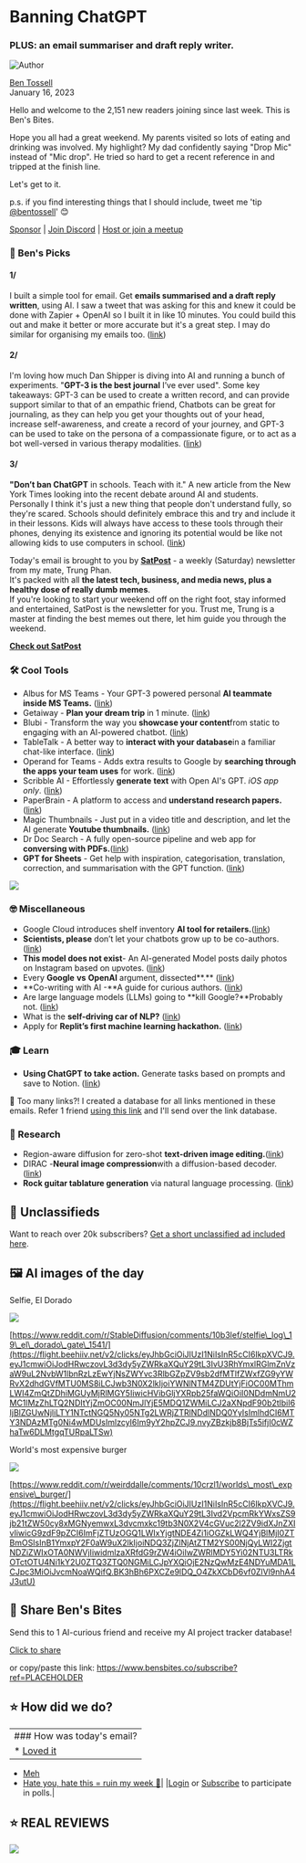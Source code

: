 # Banning ChatGPT

### PLUS: an email summariser and draft reply writer.

![Author](https://media.beehiiv.com/cdn-cgi/image/format=auto,onerror=redirect/uploads/user/profile_picture/fc858b4d-39e3-4be1-abf4-2b55504e21a2/thumb_uJ4UYake_400x400.jpg)

[Ben Tossell](https://www.twitter.com/bentossell)  
January 16, 2023

Hello and welcome to the 2,151 new readers joining since last week. This is Ben's Bites.

Hope you all had a great weekend. My parents visited so lots of eating and drinking was involved. My highlight? My dad confidently saying "Drop Mic" instead of "Mic drop". He tried so hard to get a recent reference in and tripped at the finish line.

Let's get to it.

p.s. if you find interesting things that I should include, tweet me 'tip [@bentossell](https://flight.beehiiv.net/v2/clicks/eyJhbGciOiJIUzI1NiIsInR5cCI6IkpXVCJ9.eyJ1cmwiOiJodHRwczovL3R3aXR0ZXIuY29tL2JlbnRvc3NlbGwiLCJwb3N0X2lkIjoiYWNlNTM4ZDUtYjFiOC00MThmLWI4ZmQtZDhiMGUyMjRlMGY5IiwicHVibGljYXRpb25faWQiOiI0NDdmNmU2MC1lMzZhLTQ2NDItYjZmOC00NmJlYjE5MDQ1ZWMiLCJ2aXNpdF90b2tlbiI6IjBlZGUwNjliLTY1NTctNGQ5Ny05NTg2LWRjZTRlNDdlNDQ0YyIsImlhdCI6MTY3NDAzMTg0NS45NjgsImlzcyI6Im9yY2hpZCJ9.LXJ3YokXzOeOQjVZzEYqX6ud79kMokdCAhBy8ppctYA)' 😊

[Sponsor](https://flight.beehiiv.net/v2/clicks/eyJhbGciOiJIUzI1NiIsInR5cCI6IkpXVCJ9.eyJ1cmwiOiJodHRwczovL3Nwb25zb3IuYmVuc2JpdGVzLmNvLyIsInBvc3RfaWQiOiJhY2U1MzhkNS1iMWI4LTQxOGYtYjhmZC1kOGIwZTIyNGUwZjkiLCJwdWJsaWNhdGlvbl9pZCI6IjQ0N2Y2ZTYwLWUzNmEtNDY0Mi1iNmY4LTQ2YmViMTkwNDVlYyIsInZpc2l0X3Rva2VuIjoiMGVkZTA2OWItNjU1Ny00ZDk3LTk1ODYtZGNlNGU0N2U0NDRjIiwiaWF0IjoxNjc0MDMxODQ1Ljk2OCwiaXNzIjoib3JjaGlkIn0.pXxvGzN3JMebJyzPgkXFSfS3wV5X5flI91VK7WU9A8w) | [Join Discord](https://flight.beehiiv.net/v2/clicks/eyJhbGciOiJIUzI1NiIsInR5cCI6IkpXVCJ9.eyJ1cmwiOiJodHRwczovL2Rpc2NvcmQuZ2cvcWQ5Mk5LakRkRSIsInBvc3RfaWQiOiJhY2U1MzhkNS1iMWI4LTQxOGYtYjhmZC1kOGIwZTIyNGUwZjkiLCJwdWJsaWNhdGlvbl9pZCI6IjQ0N2Y2ZTYwLWUzNmEtNDY0Mi1iNmY4LTQ2YmViMTkwNDVlYyIsInZpc2l0X3Rva2VuIjoiMGVkZTA2OWItNjU1Ny00ZDk3LTk1ODYtZGNlNGU0N2U0NDRjIiwiaWF0IjoxNjc0MDMxODQ1Ljk2OCwiaXNzIjoib3JjaGlkIn0.U_9fYCvBsDW0GimxmafHSqw4Uw-Vfae7JFJdwXB8y_Q) | [Host or join a meetup](https://flight.beehiiv.net/v2/clicks/eyJhbGciOiJIUzI1NiIsInR5cCI6IkpXVCJ9.eyJ1cmwiOiJodHRwczovL21lZXR1cHMuYmVuc2JpdGVzLmNvLyIsInBvc3RfaWQiOiJhY2U1MzhkNS1iMWI4LTQxOGYtYjhmZC1kOGIwZTIyNGUwZjkiLCJwdWJsaWNhdGlvbl9pZCI6IjQ0N2Y2ZTYwLWUzNmEtNDY0Mi1iNmY4LTQ2YmViMTkwNDVlYyIsInZpc2l0X3Rva2VuIjoiMGVkZTA2OWItNjU1Ny00ZDk3LTk1ODYtZGNlNGU0N2U0NDRjIiwiaWF0IjoxNjc0MDMxODQ1Ljk2OCwiaXNzIjoib3JjaGlkIn0.dqPeywkOhwWEw3Mvjkp3GzsX1kRqIy8IC-ismfRZBHg)

### 🤌 Ben's Picks

#### 1/

I built a simple tool for email. Get **emails summarised and a draft reply written**, using AI. I saw a tweet that was asking for this and knew it could be done with Zapier + OpenAI so I built it in like 10 minutes. You could build this out and make it better or more accurate but it's a great step. I may do similar for organising my emails too. ([link](https://flight.beehiiv.net/v2/clicks/eyJhbGciOiJIUzI1NiIsInR5cCI6IkpXVCJ9.eyJ1cmwiOiJodHRwczovL3R3aXR0ZXIuY29tL2JlbnRvc3NlbGwvc3RhdHVzLzE2MTQ1ODM5NjQyODIyODE5ODQiLCJwb3N0X2lkIjoiYWNlNTM4ZDUtYjFiOC00MThmLWI4ZmQtZDhiMGUyMjRlMGY5IiwicHVibGljYXRpb25faWQiOiI0NDdmNmU2MC1lMzZhLTQ2NDItYjZmOC00NmJlYjE5MDQ1ZWMiLCJ2aXNpdF90b2tlbiI6IjBlZGUwNjliLTY1NTctNGQ5Ny05NTg2LWRjZTRlNDdlNDQ0YyIsImlhdCI6MTY3NDAzMTg0NS45NjgsImlzcyI6Im9yY2hpZCJ9.U8KY6zjzTXbaM51o1eFigsG-F1-dk6RO8Z517DwCg5U))

#### 2/

I'm loving how much Dan Shipper is diving into AI and running a bunch of experiments. "**GPT-3 is the best journal** I’ve ever used". Some key takeaways: GPT-3 can be used to create a written record, and can provide support similar to that of an empathic friend, Chatbots can be great for journaling, as they can help you get your thoughts out of your head, increase self-awareness, and create a record of your journey, and GPT-3 can be used to take on the persona of a compassionate figure, or to act as a bot well-versed in various therapy modalities. ([<u>link</u>](https://flight.beehiiv.net/v2/clicks/eyJhbGciOiJIUzI1NiIsInR5cCI6IkpXVCJ9.eyJ1cmwiOiJodHRwczovL2V2ZXJ5LnRvL3N1cGVyb3JnYW5pemVycy9ncHQtMy1pcy10aGUtYmVzdC1qb3VybmFsLXlvdS12ZS1ldmVyLXVzZWQiLCJwb3N0X2lkIjoiYWNlNTM4ZDUtYjFiOC00MThmLWI4ZmQtZDhiMGUyMjRlMGY5IiwicHVibGljYXRpb25faWQiOiI0NDdmNmU2MC1lMzZhLTQ2NDItYjZmOC00NmJlYjE5MDQ1ZWMiLCJ2aXNpdF90b2tlbiI6IjBlZGUwNjliLTY1NTctNGQ5Ny05NTg2LWRjZTRlNDdlNDQ0YyIsImlhdCI6MTY3NDAzMTg0NS45NjksImlzcyI6Im9yY2hpZCJ9.8rw07z3qqZuur-uTS1phO-H094JhHk29vwtUw2CLPMY))

#### 3/

**"Don’t ban ChatGPT** in schools. Teach with it." A new article from the New York Times looking into the recent debate around AI and students. Personally I think it's just a new thing that people don't understand fully, so they're scared. Schools should definitely embrace this and try and include it in their lessons. Kids will always have access to these tools through their phones, denying its existence and ignoring its potential would be like not allowing kids to use computers in school. ([<u>link</u>](https://flight.beehiiv.net/v2/clicks/eyJhbGciOiJIUzI1NiIsInR5cCI6IkpXVCJ9.eyJ1cmwiOiJodHRwczovL3d3dy5ueXRpbWVzLmNvbS8yMDIzLzAxLzEyL3RlY2hub2xvZ3kvY2hhdGdwdC1zY2hvb2xzLXRlYWNoZXJzLmh0bWwiLCJwb3N0X2lkIjoiYWNlNTM4ZDUtYjFiOC00MThmLWI4ZmQtZDhiMGUyMjRlMGY5IiwicHVibGljYXRpb25faWQiOiI0NDdmNmU2MC1lMzZhLTQ2NDItYjZmOC00NmJlYjE5MDQ1ZWMiLCJ2aXNpdF90b2tlbiI6IjBlZGUwNjliLTY1NTctNGQ5Ny05NTg2LWRjZTRlNDdlNDQ0YyIsImlhdCI6MTY3NDAzMTg0NS45NjksImlzcyI6Im9yY2hpZCJ9.PJqPkG2ggIK4XoPpVaJpNmfT7jYsrT5IxVarPQ6OSPQ))

Today's email is brought to you by **[SatPost](https://flight.beehiiv.net/v2/clicks/eyJhbGciOiJIUzI1NiIsInR5cCI6IkpXVCJ9.eyJ1cmwiOiJodHRwczovL3RydW5ncGhhbi5zdWJzdGFjay5jb20vc3Vic2NyaWJlIiwicG9zdF9pZCI6ImFjZTUzOGQ1LWIxYjgtNDE4Zi1iOGZkLWQ4YjBlMjI0ZTBmOSIsInB1YmxpY2F0aW9uX2lkIjoiNDQ3ZjZlNjAtZTM2YS00NjQyLWI2ZjgtNDZiZWIxOTA0NWVjIiwidmlzaXRfdG9rZW4iOiIwZWRlMDY5Yi02NTU3LTRkOTctOTU4Ni1kY2U0ZTQ3ZTQ0NGMiLCJpYXQiOjE2NzQwMzE4NDUuOTY5LCJpc3MiOiJvcmNoaWQifQ.H67yW78T0MLEYp9f2BpjWM63-_vqKoqONqoxL0lOooU)** - a weekly (Saturday) newsletter from my mate, Trung Phan.  
It's packed with all **the latest tech, business, and media news, plus a healthy dose of really dumb memes**.  
If you're looking to start your weekend off on the right foot, stay informed and entertained, SatPost is the newsletter for you. Trust me, Trung is a master at finding the best memes out there, let him guide you through the weekend.  
  
**[Check out SatPost](https://flight.beehiiv.net/v2/clicks/eyJhbGciOiJIUzI1NiIsInR5cCI6IkpXVCJ9.eyJ1cmwiOiJodHRwczovL3RydW5ncGhhbi5zdWJzdGFjay5jb20vc3Vic2NyaWJlIiwicG9zdF9pZCI6ImFjZTUzOGQ1LWIxYjgtNDE4Zi1iOGZkLWQ4YjBlMjI0ZTBmOSIsInB1YmxpY2F0aW9uX2lkIjoiNDQ3ZjZlNjAtZTM2YS00NjQyLWI2ZjgtNDZiZWIxOTA0NWVjIiwidmlzaXRfdG9rZW4iOiIwZWRlMDY5Yi02NTU3LTRkOTctOTU4Ni1kY2U0ZTQ3ZTQ0NGMiLCJpYXQiOjE2NzQwMzE4NDUuOTY5LCJpc3MiOiJvcmNoaWQifQ.H67yW78T0MLEYp9f2BpjWM63-_vqKoqONqoxL0lOooU)**

### 🛠️ Cool Tools

* Albus for MS Teams - Your GPT-3 powered personal **AI teammate inside MS Teams.** ([<u>link</u>](https://flight.beehiiv.net/v2/clicks/eyJhbGciOiJIUzI1NiIsInR5cCI6IkpXVCJ9.eyJ1cmwiOiJodHRwczovL3d3dy5wcm9kdWN0aHVudC5jb20vcG9zdHMvYWxidXMtZm9yLW1zLXRlYW1zIiwicG9zdF9pZCI6ImFjZTUzOGQ1LWIxYjgtNDE4Zi1iOGZkLWQ4YjBlMjI0ZTBmOSIsInB1YmxpY2F0aW9uX2lkIjoiNDQ3ZjZlNjAtZTM2YS00NjQyLWI2ZjgtNDZiZWIxOTA0NWVjIiwidmlzaXRfdG9rZW4iOiIwZWRlMDY5Yi02NTU3LTRkOTctOTU4Ni1kY2U0ZTQ3ZTQ0NGMiLCJpYXQiOjE2NzQwMzE4NDUuOTY5LCJpc3MiOiJvcmNoaWQifQ.ZscCfUm2sqiXWWlVgavK3LR08UB6XfzY14SjDMPxM7U))
* Getaiway - **Plan your dream trip** in 1 minute. ([<u>link</u>](https://flight.beehiiv.net/v2/clicks/eyJhbGciOiJIUzI1NiIsInR5cCI6IkpXVCJ9.eyJ1cmwiOiJodHRwczovL2dldGFpd2F5LmNvbS8iLCJwb3N0X2lkIjoiYWNlNTM4ZDUtYjFiOC00MThmLWI4ZmQtZDhiMGUyMjRlMGY5IiwicHVibGljYXRpb25faWQiOiI0NDdmNmU2MC1lMzZhLTQ2NDItYjZmOC00NmJlYjE5MDQ1ZWMiLCJ2aXNpdF90b2tlbiI6IjBlZGUwNjliLTY1NTctNGQ5Ny05NTg2LWRjZTRlNDdlNDQ0YyIsImlhdCI6MTY3NDAzMTg0NS45NjksImlzcyI6Im9yY2hpZCJ9.Hbnq_V-yJ1TmAilFwWVVXPDl6kX0jibqvp_njkkiA1M))
* Blubi - Transform the way you **showcase your content**from static to engaging with an AI-powered chatbot. ([<u>link</u>](https://flight.beehiiv.net/v2/clicks/eyJhbGciOiJIUzI1NiIsInR5cCI6IkpXVCJ9.eyJ1cmwiOiJodHRwOi8vYmx1YmkuYWkvIiwicG9zdF9pZCI6ImFjZTUzOGQ1LWIxYjgtNDE4Zi1iOGZkLWQ4YjBlMjI0ZTBmOSIsInB1YmxpY2F0aW9uX2lkIjoiNDQ3ZjZlNjAtZTM2YS00NjQyLWI2ZjgtNDZiZWIxOTA0NWVjIiwidmlzaXRfdG9rZW4iOiIwZWRlMDY5Yi02NTU3LTRkOTctOTU4Ni1kY2U0ZTQ3ZTQ0NGMiLCJpYXQiOjE2NzQwMzE4NDUuOTY5LCJpc3MiOiJvcmNoaWQifQ.hTYa3-EO9V56uKBl2R1j7brI70buq6PQBVDUSCM4fjI))
* TableTalk - A better way to **interact with your database**in a familiar chat-like interface. ([<u>link</u>](https://flight.beehiiv.net/v2/clicks/eyJhbGciOiJIUzI1NiIsInR5cCI6IkpXVCJ9.eyJ1cmwiOiJodHRwczovL3d3dy50YWJsZXRhbGsuYWkvIiwicG9zdF9pZCI6ImFjZTUzOGQ1LWIxYjgtNDE4Zi1iOGZkLWQ4YjBlMjI0ZTBmOSIsInB1YmxpY2F0aW9uX2lkIjoiNDQ3ZjZlNjAtZTM2YS00NjQyLWI2ZjgtNDZiZWIxOTA0NWVjIiwidmlzaXRfdG9rZW4iOiIwZWRlMDY5Yi02NTU3LTRkOTctOTU4Ni1kY2U0ZTQ3ZTQ0NGMiLCJpYXQiOjE2NzQwMzE4NDUuOTY5LCJpc3MiOiJvcmNoaWQifQ.i8irqrwNFRdZ872-9UNHdfPcqw28Iq4ESp7irqCGiBs))
* Operand for Teams - Adds extra results to Google by **searching through the apps your team uses** for work. ([<u>link</u>](https://flight.beehiiv.net/v2/clicks/eyJhbGciOiJIUzI1NiIsInR5cCI6IkpXVCJ9.eyJ1cmwiOiJodHRwczovL29wZXJhbmQuYWkvdGVhbXMiLCJwb3N0X2lkIjoiYWNlNTM4ZDUtYjFiOC00MThmLWI4ZmQtZDhiMGUyMjRlMGY5IiwicHVibGljYXRpb25faWQiOiI0NDdmNmU2MC1lMzZhLTQ2NDItYjZmOC00NmJlYjE5MDQ1ZWMiLCJ2aXNpdF90b2tlbiI6IjBlZGUwNjliLTY1NTctNGQ5Ny05NTg2LWRjZTRlNDdlNDQ0YyIsImlhdCI6MTY3NDAzMTg0NS45NjksImlzcyI6Im9yY2hpZCJ9.F5qaOy01y8Svp3cvSfRX6gSfMhmKmFutN4SNfn7KF8U))
* Scribble AI - Effortlessly **generate** **text** with Open AI's GPT. *iOS app only*. ([link](https://flight.beehiiv.net/v2/clicks/eyJhbGciOiJIUzI1NiIsInR5cCI6IkpXVCJ9.eyJ1cmwiOiJodHRwczovL2FwcHMuYXBwbGUuY29tL3VzL2FwcC9zY3JpYmJsZS1haS9pZDE2NjIwODEwMTgiLCJwb3N0X2lkIjoiYWNlNTM4ZDUtYjFiOC00MThmLWI4ZmQtZDhiMGUyMjRlMGY5IiwicHVibGljYXRpb25faWQiOiI0NDdmNmU2MC1lMzZhLTQ2NDItYjZmOC00NmJlYjE5MDQ1ZWMiLCJ2aXNpdF90b2tlbiI6IjBlZGUwNjliLTY1NTctNGQ5Ny05NTg2LWRjZTRlNDdlNDQ0YyIsImlhdCI6MTY3NDAzMTg0NS45NjksImlzcyI6Im9yY2hpZCJ9.rDZpWlWz4eILeCyAgb1VmhoknCcAgloCfEJ-1dJ9ffM))
* PaperBrain - A platform to access and **understand research papers.**([<u>link</u>](https://flight.beehiiv.net/v2/clicks/eyJhbGciOiJIUzI1NiIsInR5cCI6IkpXVCJ9.eyJ1cmwiOiJodHRwczovL3R3aXR0ZXIuY29tL25hd2VkMjYxMS9zdGF0dXMvMTYxMzk5MDQ1OTczNDYyNjMwNCIsInBvc3RfaWQiOiJhY2U1MzhkNS1iMWI4LTQxOGYtYjhmZC1kOGIwZTIyNGUwZjkiLCJwdWJsaWNhdGlvbl9pZCI6IjQ0N2Y2ZTYwLWUzNmEtNDY0Mi1iNmY4LTQ2YmViMTkwNDVlYyIsInZpc2l0X3Rva2VuIjoiMGVkZTA2OWItNjU1Ny00ZDk3LTk1ODYtZGNlNGU0N2U0NDRjIiwiaWF0IjoxNjc0MDMxODQ1Ljk2OSwiaXNzIjoib3JjaGlkIn0.XVQum8ZKH81Z5wKGlDU07zjNJhM4Jy29h0DbB3OjYao))
* Magic Thumbnails - Just put in a video title and description, and let the AI generate **Youtube thumbnails.** ([<u>link</u>](https://flight.beehiiv.net/v2/clicks/eyJhbGciOiJIUzI1NiIsInR5cCI6IkpXVCJ9.eyJ1cmwiOiJodHRwczovL3R3aXR0ZXIuY29tL3JveGNvZGVzL3N0YXR1cy8xNjE0NDg0NDc5ODU0NDExNzc2IiwicG9zdF9pZCI6ImFjZTUzOGQ1LWIxYjgtNDE4Zi1iOGZkLWQ4YjBlMjI0ZTBmOSIsInB1YmxpY2F0aW9uX2lkIjoiNDQ3ZjZlNjAtZTM2YS00NjQyLWI2ZjgtNDZiZWIxOTA0NWVjIiwidmlzaXRfdG9rZW4iOiIwZWRlMDY5Yi02NTU3LTRkOTctOTU4Ni1kY2U0ZTQ3ZTQ0NGMiLCJpYXQiOjE2NzQwMzE4NDYuMDA0LCJpc3MiOiJvcmNoaWQifQ.ewVUTu3-gXposHjPrcGNqYT97evX4jV2kQ6h8n9Yt1k))
* Dr Doc Search - A fully open-source pipeline and web app for **conversing with PDFs.**([<u>link</u>](https://flight.beehiiv.net/v2/clicks/eyJhbGciOiJIUzI1NiIsInR5cCI6IkpXVCJ9.eyJ1cmwiOiJodHRwczovL2dpdGh1Yi5jb20vbmFtdWFuL2RyLWRvYy1zZWFyY2giLCJwb3N0X2lkIjoiYWNlNTM4ZDUtYjFiOC00MThmLWI4ZmQtZDhiMGUyMjRlMGY5IiwicHVibGljYXRpb25faWQiOiI0NDdmNmU2MC1lMzZhLTQ2NDItYjZmOC00NmJlYjE5MDQ1ZWMiLCJ2aXNpdF90b2tlbiI6IjBlZGUwNjliLTY1NTctNGQ5Ny05NTg2LWRjZTRlNDdlNDQ0YyIsImlhdCI6MTY3NDAzMTg0Ni4wMDQsImlzcyI6Im9yY2hpZCJ9._h19poRmKz_TgSSdj2AxCsByR6Qw93IsU5ZMLc6cgLY))
* **GPT for Sheets** - Get help with inspiration, categorisation, translation, correction, and summarisation with the GPT function. ([<u>link</u>](https://flight.beehiiv.net/v2/clicks/eyJhbGciOiJIUzI1NiIsInR5cCI6IkpXVCJ9.eyJ1cmwiOiJodHRwczovL3dvcmtzcGFjZS5nb29nbGUuY29tL21hcmtldHBsYWNlL2FwcC9ncHRfZm9yX3NoZWV0cy82NzczMTgwNTQ2NTQiLCJwb3N0X2lkIjoiYWNlNTM4ZDUtYjFiOC00MThmLWI4ZmQtZDhiMGUyMjRlMGY5IiwicHVibGljYXRpb25faWQiOiI0NDdmNmU2MC1lMzZhLTQ2NDItYjZmOC00NmJlYjE5MDQ1ZWMiLCJ2aXNpdF90b2tlbiI6IjBlZGUwNjliLTY1NTctNGQ5Ny05NTg2LWRjZTRlNDdlNDQ0YyIsImlhdCI6MTY3NDAzMTg0Ni4wMDQsImlzcyI6Im9yY2hpZCJ9.Ufs7-JGCwzhBTr2kO9Cov-v-CN59Mcvc0ddPAfh4WpY))

![](https://media.beehiiv.com/cdn-cgi/image/format=auto,onerror=redirect/uploads/asset/file/ba51eaf8-a164-45dd-9855-249e209f5c7a/New_slide__01.png)

### 🤓 Miscellaneous

* Google Cloud introduces shelf inventory **AI tool for retailers.**([<u>link</u>](https://flight.beehiiv.net/v2/clicks/eyJhbGciOiJIUzI1NiIsInR5cCI6IkpXVCJ9.eyJ1cmwiOiJodHRwczovL3d3dy53c2ouY29tL2FydGljbGVzL2dvb2dsZS1jbG91ZC1pbnRyb2R1Y2VzLXNoZWxmLWludmVudG9yeS1haS10b29sLWZvci1yZXRhaWxlcnMtMTE2NzM1NDk0NDIiLCJwb3N0X2lkIjoiYWNlNTM4ZDUtYjFiOC00MThmLWI4ZmQtZDhiMGUyMjRlMGY5IiwicHVibGljYXRpb25faWQiOiI0NDdmNmU2MC1lMzZhLTQ2NDItYjZmOC00NmJlYjE5MDQ1ZWMiLCJ2aXNpdF90b2tlbiI6IjBlZGUwNjliLTY1NTctNGQ5Ny05NTg2LWRjZTRlNDdlNDQ0YyIsImlhdCI6MTY3NDAzMTg0Ni4wMDQsImlzcyI6Im9yY2hpZCJ9.DUivUAYeMc4RDk2C9mtljxJ8Ilw6fhZXdNb8b8GjiPM))
* **Scientists, please** don’t let your chatbots grow up to be co-authors. ([<u>link</u>](https://flight.beehiiv.net/v2/clicks/eyJhbGciOiJIUzI1NiIsInR5cCI6IkpXVCJ9.eyJ1cmwiOiJodHRwczovL2dhcnltYXJjdXMuc3Vic3RhY2suY29tL3Avc2NpZW50aXN0cy1wbGVhc2UtZG9udC1sZXQteW91ci1jaGF0Ym90cyIsInBvc3RfaWQiOiJhY2U1MzhkNS1iMWI4LTQxOGYtYjhmZC1kOGIwZTIyNGUwZjkiLCJwdWJsaWNhdGlvbl9pZCI6IjQ0N2Y2ZTYwLWUzNmEtNDY0Mi1iNmY4LTQ2YmViMTkwNDVlYyIsInZpc2l0X3Rva2VuIjoiMGVkZTA2OWItNjU1Ny00ZDk3LTk1ODYtZGNlNGU0N2U0NDRjIiwiaWF0IjoxNjc0MDMxODQ2LjAwNCwiaXNzIjoib3JjaGlkIn0.98NkcDpNsUogkze_igaTClz1EauIGZRA2Hg19xV39dk))
* **This model does not exist**\- An AI-generated Model posts daily photos on Instagram based on upvotes. ([<u>link</u>](https://flight.beehiiv.net/v2/clicks/eyJhbGciOiJIUzI1NiIsInR5cCI6IkpXVCJ9.eyJ1cmwiOiJodHRwczovL3d3dy50aGlzbW9kZWxkb2Vzbm90ZXhpc3QuY28vIiwicG9zdF9pZCI6ImFjZTUzOGQ1LWIxYjgtNDE4Zi1iOGZkLWQ4YjBlMjI0ZTBmOSIsInB1YmxpY2F0aW9uX2lkIjoiNDQ3ZjZlNjAtZTM2YS00NjQyLWI2ZjgtNDZiZWIxOTA0NWVjIiwidmlzaXRfdG9rZW4iOiIwZWRlMDY5Yi02NTU3LTRkOTctOTU4Ni1kY2U0ZTQ3ZTQ0NGMiLCJpYXQiOjE2NzQwMzE4NDYuMDA0LCJpc3MiOiJvcmNoaWQifQ.wM5x3tAETiapVXHpSMejewU536C1D-Xo_cylotQ5u7c))
* Every **Google** **vs** **OpenAI** argument, dissected**.** ([<u>link</u>](https://flight.beehiiv.net/v2/clicks/eyJhbGciOiJIUzI1NiIsInR5cCI6IkpXVCJ9.eyJ1cmwiOiJodHRwczovL2xzcGFjZS5zd3l4LmlvL3AvZ29vZ2xlLXZzLW9wZW5haSIsInBvc3RfaWQiOiJhY2U1MzhkNS1iMWI4LTQxOGYtYjhmZC1kOGIwZTIyNGUwZjkiLCJwdWJsaWNhdGlvbl9pZCI6IjQ0N2Y2ZTYwLWUzNmEtNDY0Mi1iNmY4LTQ2YmViMTkwNDVlYyIsInZpc2l0X3Rva2VuIjoiMGVkZTA2OWItNjU1Ny00ZDk3LTk1ODYtZGNlNGU0N2U0NDRjIiwiaWF0IjoxNjc0MDMxODQ2LjAwNCwiaXNzIjoib3JjaGlkIn0.2lhT28voISaWQjcmkQqIx9nuCfABN1zlkQRlQJkgWIs))
* **Co-writing with AI -**A guide for curious authors. ([<u>link</u>](https://flight.beehiiv.net/v2/clicks/eyJhbGciOiJIUzI1NiIsInR5cCI6IkpXVCJ9.eyJ1cmwiOiJodHRwczovL2JpZ2tpZGxhYi5ndW1yb2FkLmNvbS9sL2NvLXdyaXRpbmctd2l0aC1BSSIsInBvc3RfaWQiOiJhY2U1MzhkNS1iMWI4LTQxOGYtYjhmZC1kOGIwZTIyNGUwZjkiLCJwdWJsaWNhdGlvbl9pZCI6IjQ0N2Y2ZTYwLWUzNmEtNDY0Mi1iNmY4LTQ2YmViMTkwNDVlYyIsInZpc2l0X3Rva2VuIjoiMGVkZTA2OWItNjU1Ny00ZDk3LTk1ODYtZGNlNGU0N2U0NDRjIiwiaWF0IjoxNjc0MDMxODQ2LjAwNCwiaXNzIjoib3JjaGlkIn0.VVLVFbecuXGKBi8t0qhJqYXAHSsvdPBitCtElxT3k9Y))
* Are large language models (LLMs) going to **kill Google?**Probably not. ([<u>link</u>](https://flight.beehiiv.net/v2/clicks/eyJhbGciOiJIUzI1NiIsInR5cCI6IkpXVCJ9.eyJ1cmwiOiJodHRwczovL3R3aXR0ZXIuY29tL2N3b2xmZXJlc2VhcmNoL3N0YXR1cy8xNjE0Mjk2Njc2MzQwMjMyMTkzIiwicG9zdF9pZCI6ImFjZTUzOGQ1LWIxYjgtNDE4Zi1iOGZkLWQ4YjBlMjI0ZTBmOSIsInB1YmxpY2F0aW9uX2lkIjoiNDQ3ZjZlNjAtZTM2YS00NjQyLWI2ZjgtNDZiZWIxOTA0NWVjIiwidmlzaXRfdG9rZW4iOiIwZWRlMDY5Yi02NTU3LTRkOTctOTU4Ni1kY2U0ZTQ3ZTQ0NGMiLCJpYXQiOjE2NzQwMzE4NDYuMDA0LCJpc3MiOiJvcmNoaWQifQ.P4jKSC8V_CgpHKcl3v1l7lubUkQnZZQmdTQQTXBcgig))
* What is the **self-driving car of NLP?** ([<u>link</u>](https://flight.beehiiv.net/v2/clicks/eyJhbGciOiJIUzI1NiIsInR5cCI6IkpXVCJ9.eyJ1cmwiOiJodHRwczovL3N0cmVhbS50aGVzZXBoaXN0LmNvbS91cGRhdGVzLzE2NzMzOTA2NzQiLCJwb3N0X2lkIjoiYWNlNTM4ZDUtYjFiOC00MThmLWI4ZmQtZDhiMGUyMjRlMGY5IiwicHVibGljYXRpb25faWQiOiI0NDdmNmU2MC1lMzZhLTQ2NDItYjZmOC00NmJlYjE5MDQ1ZWMiLCJ2aXNpdF90b2tlbiI6IjBlZGUwNjliLTY1NTctNGQ5Ny05NTg2LWRjZTRlNDdlNDQ0YyIsImlhdCI6MTY3NDAzMTg0Ni4wMDQsImlzcyI6Im9yY2hpZCJ9.rmoYmx9YqRp-aNDmKy5YOLdXMdjqagV7PTmyCAdafH8))
* Apply for **Replit’s first machine learning hackathon.** ([<u>link</u>](https://flight.beehiiv.net/v2/clicks/eyJhbGciOiJIUzI1NiIsInR5cCI6IkpXVCJ9.eyJ1cmwiOiJodHRwczovL2Jsb2cucmVwbGl0LmNvbS9tbC1oYWNrYXRob24iLCJwb3N0X2lkIjoiYWNlNTM4ZDUtYjFiOC00MThmLWI4ZmQtZDhiMGUyMjRlMGY5IiwicHVibGljYXRpb25faWQiOiI0NDdmNmU2MC1lMzZhLTQ2NDItYjZmOC00NmJlYjE5MDQ1ZWMiLCJ2aXNpdF90b2tlbiI6IjBlZGUwNjliLTY1NTctNGQ5Ny05NTg2LWRjZTRlNDdlNDQ0YyIsImlhdCI6MTY3NDAzMTg0Ni4wMDQsImlzcyI6Im9yY2hpZCJ9.EnwaXXnZAsngMQRYuY-3D_VmEijnZq_Fvu8u2j1POIg))

### 🎓 Learn

* **Using ChatGPT to take action.** Generate tasks based on prompts and save to Notion. ([<u>link</u>](https://flight.beehiiv.net/v2/clicks/eyJhbGciOiJIUzI1NiIsInR5cCI6IkpXVCJ9.eyJ1cmwiOiJodHRwczovL3R3aXR0ZXIuY29tL25pY2tzY2FtYXJhXy9zdGF0dXMvMTYxNDExOTAzNDE5NDEwMDIyNCIsInBvc3RfaWQiOiJhY2U1MzhkNS1iMWI4LTQxOGYtYjhmZC1kOGIwZTIyNGUwZjkiLCJwdWJsaWNhdGlvbl9pZCI6IjQ0N2Y2ZTYwLWUzNmEtNDY0Mi1iNmY4LTQ2YmViMTkwNDVlYyIsInZpc2l0X3Rva2VuIjoiMGVkZTA2OWItNjU1Ny00ZDk3LTk1ODYtZGNlNGU0N2U0NDRjIiwiaWF0IjoxNjc0MDMxODQ2LjAwNCwiaXNzIjoib3JjaGlkIn0.vbg-rnnv4I8cjRu0DMjwQ8EooSmLjw3B38cLnZw85G8))

👋 Too many links?! I created a database for all links mentioned in these emails. Refer 1 friend [using this link](https://flight.beehiiv.net/v2/clicks/eyJhbGciOiJIUzI1NiIsInR5cCI6IkpXVCJ9.eyJ1cmwiOiJodHRwczovL3d3dy5iZW5zYml0ZXMuY28vc3Vic2NyaWJlP3JlZj1QTEFDRUhPTERFUiIsInBvc3RfaWQiOiJhY2U1MzhkNS1iMWI4LTQxOGYtYjhmZC1kOGIwZTIyNGUwZjkiLCJwdWJsaWNhdGlvbl9pZCI6IjQ0N2Y2ZTYwLWUzNmEtNDY0Mi1iNmY4LTQ2YmViMTkwNDVlYyIsInZpc2l0X3Rva2VuIjoiMGVkZTA2OWItNjU1Ny00ZDk3LTk1ODYtZGNlNGU0N2U0NDRjIiwiaWF0IjoxNjc0MDMxODQ2LjAwNCwiaXNzIjoib3JjaGlkIn0.c9RV5fyBE75565Icj2IbrioZt2za0zdrPZaamiz4jn0) and I'll send over the link database.

### 🔬 Research

* Region-aware diffusion for zero-shot **text-driven image editing.**([<u>link</u>](https://flight.beehiiv.net/v2/clicks/eyJhbGciOiJIUzI1NiIsInR5cCI6IkpXVCJ9.eyJ1cmwiOiJodHRwczovL2dpdGh1Yi5jb20vaGFoYS1saXNhL1JETS1SZWdpb24tQXdhcmUtRGlmZnVzaW9uLU1vZGVsIiwicG9zdF9pZCI6ImFjZTUzOGQ1LWIxYjgtNDE4Zi1iOGZkLWQ4YjBlMjI0ZTBmOSIsInB1YmxpY2F0aW9uX2lkIjoiNDQ3ZjZlNjAtZTM2YS00NjQyLWI2ZjgtNDZiZWIxOTA0NWVjIiwidmlzaXRfdG9rZW4iOiIwZWRlMDY5Yi02NTU3LTRkOTctOTU4Ni1kY2U0ZTQ3ZTQ0NGMiLCJpYXQiOjE2NzQwMzE4NDYuMDA0LCJpc3MiOiJvcmNoaWQifQ.ck7iN7wCPJK_CJPp5YikGacnWYv5UvhaJVnRXIMEIW8))
* DIRAC -**Neural image compression**with a diffusion-based decoder. ([<u>link</u>](https://flight.beehiiv.net/v2/clicks/eyJhbGciOiJIUzI1NiIsInR5cCI6IkpXVCJ9.eyJ1cmwiOiJodHRwczovL2FyeGl2Lm9yZy9hYnMvMjMwMS4wNTQ4OSIsInBvc3RfaWQiOiJhY2U1MzhkNS1iMWI4LTQxOGYtYjhmZC1kOGIwZTIyNGUwZjkiLCJwdWJsaWNhdGlvbl9pZCI6IjQ0N2Y2ZTYwLWUzNmEtNDY0Mi1iNmY4LTQ2YmViMTkwNDVlYyIsInZpc2l0X3Rva2VuIjoiMGVkZTA2OWItNjU1Ny00ZDk3LTk1ODYtZGNlNGU0N2U0NDRjIiwiaWF0IjoxNjc0MDMxODQ2LjAwNCwiaXNzIjoib3JjaGlkIn0._Sw79aBWxgbnOsXlSaVoWpN7uKm_wN7VdIYiCZzYbU4))
* **Rock guitar tablature generation** via natural language processing. ([<u>link</u>](https://flight.beehiiv.net/v2/clicks/eyJhbGciOiJIUzI1NiIsInR5cCI6IkpXVCJ9.eyJ1cmwiOiJodHRwczovL2FyeGl2Lm9yZy9hYnMvMjMwMS4wNTI5NSIsInBvc3RfaWQiOiJhY2U1MzhkNS1iMWI4LTQxOGYtYjhmZC1kOGIwZTIyNGUwZjkiLCJwdWJsaWNhdGlvbl9pZCI6IjQ0N2Y2ZTYwLWUzNmEtNDY0Mi1iNmY4LTQ2YmViMTkwNDVlYyIsInZpc2l0X3Rva2VuIjoiMGVkZTA2OWItNjU1Ny00ZDk3LTk1ODYtZGNlNGU0N2U0NDRjIiwiaWF0IjoxNjc0MDMxODQ2LjAwNCwiaXNzIjoib3JjaGlkIn0.WCz_U4GonRKgpXUOOs34IqXUWxipLdJNfxG2mHG9Yl0))

## 📰 Unclassifieds

Want to reach over 20k subscribers? [Get a short unclassified ad included here](https://flight.beehiiv.net/v2/clicks/eyJhbGciOiJIUzI1NiIsInR5cCI6IkpXVCJ9.eyJ1cmwiOiJodHRwczovL3RhbGx5LnNvL3IvbVo5WDkwIiwicG9zdF9pZCI6ImFjZTUzOGQ1LWIxYjgtNDE4Zi1iOGZkLWQ4YjBlMjI0ZTBmOSIsInB1YmxpY2F0aW9uX2lkIjoiNDQ3ZjZlNjAtZTM2YS00NjQyLWI2ZjgtNDZiZWIxOTA0NWVjIiwidmlzaXRfdG9rZW4iOiIwZWRlMDY5Yi02NTU3LTRkOTctOTU4Ni1kY2U0ZTQ3ZTQ0NGMiLCJpYXQiOjE2NzQwMzE4NDYuMDA1LCJpc3MiOiJvcmNoaWQifQ.foxE-qOCJxP33Ngq_K0UA8W4Sp308rU9RX5G56Vnfmw).

## 🖼 AI images of the day

Selfie, El Dorado

![](https://media.beehiiv.com/cdn-cgi/image/format=auto,onerror=redirect/uploads/asset/file/2d40737a-619f-4119-b8a5-5d25e4371e08/l0qa0q567vba1.png)

[https://www.reddit.com/r/StableDiffusion/comments/10b3lef/stelfie\_log\_19\_el\_dorado\_gate\_1541/](https://flight.beehiiv.net/v2/clicks/eyJhbGciOiJIUzI1NiIsInR5cCI6IkpXVCJ9.eyJ1cmwiOiJodHRwczovL3d3dy5yZWRkaXQuY29tL3IvU3RhYmxlRGlmZnVzaW9uL2NvbW1lbnRzLzEwYjNsZWYvc3RlbGZpZV9sb2dfMTlfZWxfZG9yYWRvX2dhdGVfMTU0MS8iLCJwb3N0X2lkIjoiYWNlNTM4ZDUtYjFiOC00MThmLWI4ZmQtZDhiMGUyMjRlMGY5IiwicHVibGljYXRpb25faWQiOiI0NDdmNmU2MC1lMzZhLTQ2NDItYjZmOC00NmJlYjE5MDQ1ZWMiLCJ2aXNpdF90b2tlbiI6IjBlZGUwNjliLTY1NTctNGQ5Ny05NTg2LWRjZTRlNDdlNDQ0YyIsImlhdCI6MTY3NDAzMTg0Ni4wMDUsImlzcyI6Im9yY2hpZCJ9.nvyZBzkjb8BjTs5ifjI0cWZhaTw6DLMtgqTURpaLTSw)

World's most expensive burger

![](https://media.beehiiv.com/cdn-cgi/image/format=auto,onerror=redirect/uploads/asset/file/41a65126-4d2f-4d48-9957-962d89be9b62/6slqiursraca1.png)

[https://www.reddit.com/r/weirddalle/comments/10crzl1/worlds\_most\_expensive\_burger/](https://flight.beehiiv.net/v2/clicks/eyJhbGciOiJIUzI1NiIsInR5cCI6IkpXVCJ9.eyJ1cmwiOiJodHRwczovL3d3dy5yZWRkaXQuY29tL3Ivd2VpcmRkYWxsZS9jb21tZW50cy8xMGNyemwxL3dvcmxkc19tb3N0X2V4cGVuc2l2ZV9idXJnZXIvIiwicG9zdF9pZCI6ImFjZTUzOGQ1LWIxYjgtNDE4Zi1iOGZkLWQ4YjBlMjI0ZTBmOSIsInB1YmxpY2F0aW9uX2lkIjoiNDQ3ZjZlNjAtZTM2YS00NjQyLWI2ZjgtNDZiZWIxOTA0NWVjIiwidmlzaXRfdG9rZW4iOiIwZWRlMDY5Yi02NTU3LTRkOTctOTU4Ni1kY2U0ZTQ3ZTQ0NGMiLCJpYXQiOjE2NzQwMzE4NDYuMDA1LCJpc3MiOiJvcmNoaWQifQ.BK3hBh6PXCZe9lDQ_O4ZkXCbD6vf0ZlVl9nhA4J3utU)

## 🤗 Share Ben's Bites

Send this to 1 AI-curious friend and receive my AI project tracker database!

[Click to share](https://flight.beehiiv.net/v2/clicks/eyJhbGciOiJIUzI1NiIsInR5cCI6IkpXVCJ9.eyJ1cmwiOiJodHRwczovL3d3dy5iZW5zYml0ZXMuY28vc3Vic2NyaWJlP3JlZj1QTEFDRUhPTERFUiIsInBvc3RfaWQiOiJhY2U1MzhkNS1iMWI4LTQxOGYtYjhmZC1kOGIwZTIyNGUwZjkiLCJwdWJsaWNhdGlvbl9pZCI6IjQ0N2Y2ZTYwLWUzNmEtNDY0Mi1iNmY4LTQ2YmViMTkwNDVlYyIsInZpc2l0X3Rva2VuIjoiMGVkZTA2OWItNjU1Ny00ZDk3LTk1ODYtZGNlNGU0N2U0NDRjIiwiaWF0IjoxNjc0MDMxODQ2LjAwNSwiaXNzIjoib3JjaGlkIn0.U4yIrf18puihYieHuRh1QUIFQwx8w4jRm5Q9RS9Dnxo)

or copy/paste this link: https://www.bensbites.co/subscribe?ref=PLACEHOLDER

## ⭐️ How did we do?

||
|:---|
|### How was today's email?|
|* [Loved it](/login)
* [Meh](/login)
* [Hate you, hate this = ruin my week 🥹](/login)|
|[Login](/login) or [Subscribe](https://www.bensbites.co/subscribe) to participate in polls.|

## ⭐️ REAL REVIEWS

![](https://media.beehiiv.com/cdn-cgi/image/format=auto,onerror=redirect/uploads/asset/file/c8a91ecd-5477-493e-bb9d-9ed8f04bde24/Screenshot_2022-12-13_at_14.55.58.png)